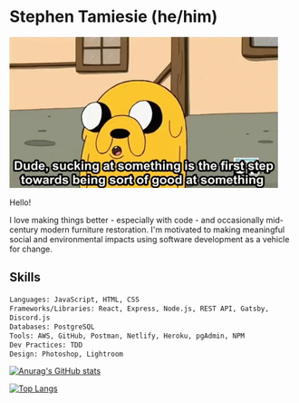 # Stephen Tamiesie (he/him)

![alt text](https://github.com/stamiesie/stamiesie/blob/main/jake.gif?raw=true)


Hello!  
  
I love making things better - especially with code - and occasionally mid-century modern furniture restoration.  I'm motivated to making meaningful social and environmental impacts using software development as a vehicle for change. 

## Skills
    
    Languages: JavaScript, HTML, CSS
    Frameworks/Libraries: React, Express, Node.js, REST API, Gatsby, Discord.js
    Databases: PostgreSQL
    Tools: AWS, GitHub, Postman, Netlify, Heroku, pgAdmin, NPM
    Dev Practices: TDD
    Design: Photoshop, Lightroom  
      
      
      
   [![Anurag's GitHub stats](https://github-readme-stats.vercel.app/api?username=stamiesie)](https://github.com/anuraghazra/github-readme-stats)  
     
     
   [![Top Langs](https://github-readme-stats.vercel.app/api/top-langs/?username=stamiesie&layout=compact)](https://github.com/anuraghazra/github-readme-stats)

<!--
**stamiesie/stamiesie** is a ✨ _special_ ✨ repository because its `README.md` (this file) appears on your GitHub profile.

Here are some ideas to get you started:

- 🔭 I’m currently working on ...
- 🌱 I’m currently learning ...
- 👯 I’m looking to collaborate on ...
- 🤔 I’m looking for help with ...
- 💬 Ask me about ...
- 📫 How to reach me: ...
- 😄 Pronouns: ...
- ⚡ Fun fact: ...
-->
